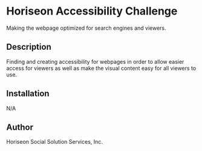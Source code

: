 # Horiseon Accessibility Challenge
Making the webpage optimized for search engines and viewers.

## Description
Finding and creating accessibility for webpages in order to allow easier access for viewers as well as make the visual content easy for all viewers to use. 

## Installation
N/A

## Author
Horiseon Social Solution Services, Inc.
